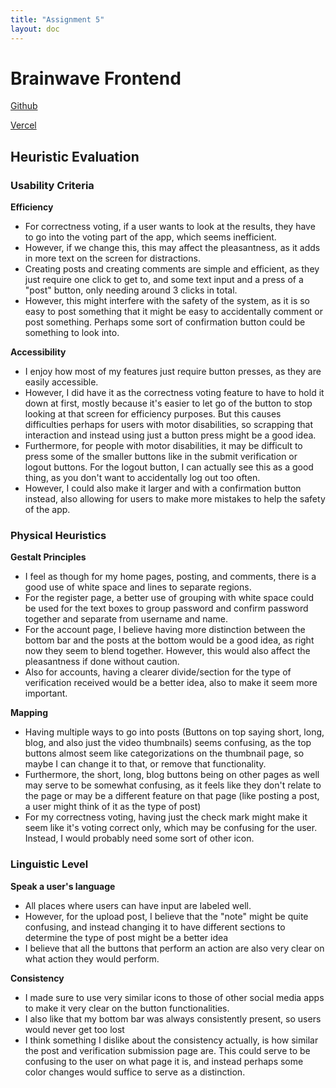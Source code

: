 ```yaml
---
title: "Assignment 5"
layout: doc
---
```


# Brainwave Frontend
[Github](https://github.com/donggunkwak/Brainwave-frontend)

[Vercel](https://brainwave-frontend-eight.vercel.app/)

## Heuristic Evaluation

### Usability Criteria

**Efficiency**
- For correctness voting, if a user wants to look at the results, they have to go into the voting part of the app, which seems inefficient. 
- However, if we change this, this may affect the pleasantness, as it adds in more text on the screen for distractions.
- Creating posts and creating comments are simple and efficient, as they just require one click to get to, and some text input and a press of a "post" button, only needing around 3 clicks in total.
- However, this might interfere with the safety of the system, as it is so easy to post something that it might be easy to accidentally comment or post something. Perhaps some sort of confirmation button could be something to look into.

**Accessibility**
- I enjoy how most of my features just require button presses, as they are easily accessible. 
- However, I did have it as the correctness voting feature to have to hold it down at first, mostly because it's easier to let go of the button to stop looking at that screen for efficiency purposes. But this causes difficulties perhaps for users with motor disabilities, so scrapping that interaction and instead using just a button press might be a good idea.
- Furthermore, for people with motor disabilities, it may be difficult to press some of the smaller buttons like in the submit verification or logout buttons. For the logout button, I can actually see this as a good thing, as you don't want to accidentally log out too often. 
- However, I could also make it larger and with a confirmation button instead, also allowing for users to make more mistakes to help the safety of the app.

### Physical Heuristics

**Gestalt Principles**
- I feel as though for my home pages, posting, and comments, there is a good use of white space and lines to separate regions. 
- For the register page, a better use of grouping with white space could be used for the text boxes to group password and confirm password together and separate from username and name.
- For the account page, I believe having more distinction between the bottom bar and the posts at the bottom would be a good idea, as right now they seem to blend together. However, this would also affect the pleasantness if done without caution.
- Also for accounts, having a clearer divide/section for the type of verification received would be a better idea, also to make it seem more important.

**Mapping**
- Having multiple ways to go into posts (Buttons on top saying short, long, blog, and also just the video thumbnails) seems confusing, as the top buttons almost seem like categorizations on the thumbnail page, so maybe I can change it to that, or remove that functionality.
- Furthermore, the short, long, blog buttons being on other pages as well may serve to be somewhat confusing, as it feels like they don't relate to the page or may be a different feature on that page (like posting a post, a user might think of it as the type of post)
- For my correctness voting, having just the check mark might make it seem like it's voting correct only, which may be confusing for the user. Instead, I would probably need some sort of other icon.

### Linguistic Level

**Speak a user's language**
- All places where users can have input are labeled well.
- However, for the upload post, I believe that the "note" might be quite confusing, and instead changing it to have different sections to determine the type of post might be a better idea
- I believe that all the buttons that perform an action are also very clear on what action they would perform.

**Consistency**
- I made sure to use very similar icons to those of other social media apps to make it very clear on the button functionalities.
- I also like that my bottom bar was always consistently present, so users would never get too lost
- I think something I dislike about the consistency actually, is how similar the post and verification submission page are. This could serve to be confusing to the user on what page it is, and instead perhaps some color changes would suffice to serve as a distinction.